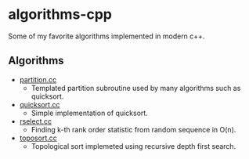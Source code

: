 # algorithms-cpp

Some of my favorite algorithms implemented in modern c++.

## Algorithms
* [partition.cc](01-partition/partition.cc)
    * Templated partition subroutine used by many algorithms such as quicksort.
* [quicksort.cc](02-quicksort/quicksort.cc)
    * Simple implementation of quicksort.
* [rselect.cc](03-rselect/rselect.cc)
    * Finding k-th rank order statistic from random sequence in O(n).
* [toposort.cc](04-toposort/toposort.cc)
    * Topological sort implemeted using recursive depth first search.

